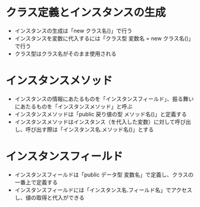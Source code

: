# クラス定義とインスタンスの生成
- インスタンスの生成は「new クラス名()」で行う
- インスタンスを変数に代入するには「クラス型 変数名 = new クラス名()」で行う
- クラス型はクラス名がそのまま使用される

# インスタンスメソッド
- インスタンスの情報にあたるものを「インスタンスフィールド」、振る舞いにあたるものを「インスタンスメソッド」と呼ぶ
- インスタンスメソッドは「public 戻り値の型 メソッド名()」と定義する
- インスタンスメソッドはインスタンス（を代入した変数）に対して呼び出し、呼び出す際は「インスタンス名.メソッド名()」とする

# インスタンスフィールド
- インスタンスフィールドは「public データ型 変数名」で定義し、クラスの一番上で定義する
- インスタンスフィールドには「インスタンス名.フィールド名」でアクセスし、値の取得と代入ができる
